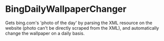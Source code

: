 # BingDailyWallpaperChanger
Gets bing.com's 'photo of the day' by parsing the XML resource on the website (photo can't be directly scraped from the XML), and automatically change the wallpaper on a daily basis.
